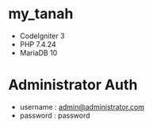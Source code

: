 # my_tanah
- CodeIgniter 3
- PHP 7.4.24
- MariaDB 10

# Administrator Auth
- username : admin@administrator.com
- password : password
